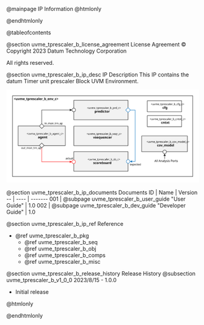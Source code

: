 @mainpage IP Information
@htmlonly
<div class="autonumbering">
@endhtmlonly


@tableofcontents


@section uvme_tprescaler_b_license_agreement License Agreement
© Copyright 2023 Datum Technology Corporation

All rights reserved.


@section uvme_tprescaler_b_ip_desc IP Description
This IP contains the datum Timer unit prescaler Block UVM Environment.

![Timer unit prescaler Block UVM Environment Block Diagram](env_block_diagram.svg)


@section uvme_tprescaler_b_ip_documents Documents
ID | Name | Version
-- | ---- | -------
001 | @subpage uvme_tprescaler_b_user_guide "User Guide" | 1.0
002 | @subpage uvme_tprescaler_b_dev_guide "Developer Guide" | 1.0


@section uvme_tprescaler_b_ip_ref Reference
 * @ref uvme_tprescaler_b_pkg
   * @ref uvme_tprescaler_b_seq
   * @ref uvme_tprescaler_b_obj
   * @ref uvme_tprescaler_b_comps
   * @ref uvme_tprescaler_b_misc


@section uvme_tprescaler_b_release_history Release History
@subsection uvme_tprescaler_b_v1_0_0 2023/8/15 - 1.0.0
- Initial release


@htmlonly
</div>
@endhtmlonly